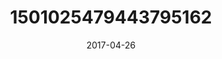 ---
title: "1501025479443795162"
image: "2017-04-26 07.36.42 1501025479443795162_46248401"
date: "2017-04-26"
type: "photo"
---